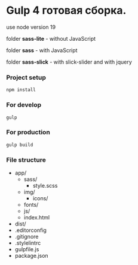 # Gulp 4 готовая сборка.

use node version 19

folder **sass-lite** - without JavaScript

folder **sass** - with JavaScript

folder **sass-slick** - with slick-slider and with jquery

### Project setup

```
npm install
```
### For develop
```
gulp
```
### For production
```
gulp build
```
### File structure

 - app/
	 - sass/ 	
		 - style.scss
	 - img/
		 - icons/ 	
	 - fonts/ 	
	 - js/ 	
	 - index.html 
 - dist/ 
 - .editorconfig
 - .gitignore 
 - .stylelintrc 
 - gulpfile.js
 - package.json
